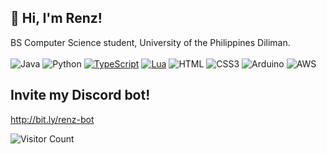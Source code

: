 ## 👋 Hi, I'm Renz!
BS Computer Science student, University of the Philippines Diliman.
<br><br>
![Java](https://img.shields.io/badge/java-%23ED8B00.svg?style=for-the-badge&logo=openjdk&logoColor=white)
![Python](https://img.shields.io/badge/python-3670A0?style=for-the-badge&logo=python&logoColor=ffdd54)
[![TypeScript](https://img.shields.io/badge/TypeScript-3178C6?logo=typescript&logoColor=fff)](#)
[![Lua](https://img.shields.io/badge/Lua-%232C2D72.svg?logo=lua&logoColor=white)](#)
![HTML](https://img.shields.io/badge/HTML5-E34F26?style=for-the-badge&logo=html5&logoColor=white)
![CSS3](https://img.shields.io/badge/CSS3-1572B6?style=for-the-badge&logo=css3&logoColor=white)
![Arduino](https://img.shields.io/badge/Arduino-006468?style=for-the-badge&logo=arduino&logoColor=white)
![AWS](https://img.shields.io/badge/AWS-%23FF9900.svg?style=for-the-badge&logo=amazon-aws&logoColor=white)

## Invite my Discord bot!
http://bit.ly/renz-bot<br>

![Visitor Count](https://profile-counter.glitch.me/renzjared/count.svg)
